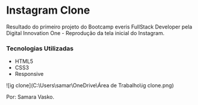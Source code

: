 # Instagram Clone 

Resultado do primeiro projeto do Bootcamp everis FullStack Developer pela Digital Innovation One - Reprodução da tela inicial do Instagram.

### Tecnologias Utilizadas

- HTML5
- CSS3
- Responsive



![ig clone](C:\Users\samar\OneDrive\Área de Trabalho\ig clone.png)

Por: Samara Vasko.
